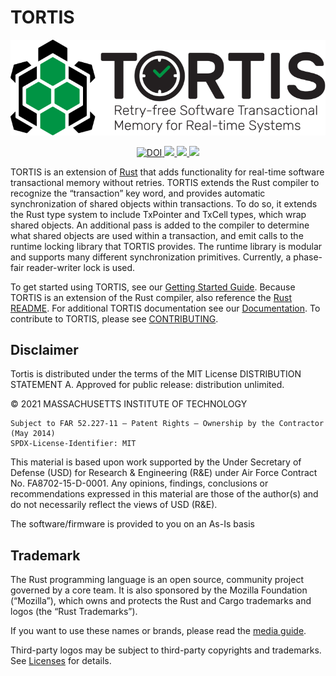 # TORTIS

![image](logo.svg)

<div align="center">
    <a href="https://zenodo.org/badge/latestdoi/419032705">
        <img src="https://zenodo.org/badge/419032705.svg" alt="DOI">
    </a>
    <a href="https://ieeexplore.ieee.org/document/9622369">
        <img src="https://img.shields.io/badge/Publication-RTSS'21-success">
    </a>
    <a href="https://www.computer.org/csdl/proceedings-article/rtss/2021/280200z015/1z92iqAQ4xi">
        <img
        src="https://img.shields.io/badge/Award-Outstanding%20Paper%20Award-success">
    </a>
    <a href="https://dspace.mit.edu/handle/1721.1/129216">
        <img src="https://img.shields.io/badge/Thesis-MIT%20CSAIL%20M.Eng.-success">
    </a>
</div>


TORTIS is an extension of [Rust] that adds functionality for real-time software transactional memory without retries. TORTIS extends the Rust compiler to recognize the “transaction” key word, and provides automatic synchronization of shared objects within transactions.  To do so, it extends the Rust type system to include TxPointer and TxCell types, which wrap shared objects. An additional pass is added to the compiler to determine what shared objects are used within a transaction, and emit calls to the runtime locking library that TORTIS provides. The runtime library is modular and supports many different synchronization primitives. Currently, a phase-fair reader-writer lock is used.  

[Rust]: https://www.rust-lang.org

To get started using TORTIS, see our [Getting Started Guide](GettingStarted.md).
Because TORTIS is an extension of the Rust compiler, also reference the [Rust
README](RustREADME.md). For additional TORTIS documentation see our
[Documentation](DOCUMENTATION.md). To contribute to TORTIS, please see [CONTRIBUTING](CONTRIBUTING.md).

## Disclaimer

Tortis is distributed under the terms of the MIT License
DISTRIBUTION STATEMENT A. Approved for public release: distribution unlimited.

© 2021 MASSACHUSETTS INSTITUTE OF TECHNOLOGY

    Subject to FAR 52.227-11 – Patent Rights – Ownership by the Contractor (May 2014)
    SPDX-License-Identifier: MIT

This material is based upon work supported by the Under Secretary of Defense (USD) for Research & Engineering (R&E) under Air Force Contract No. FA8702-15-D-0001. Any opinions, findings, conclusions or recommendations expressed in this material are those of the author(s) and do not necessarily reflect the views of USD (R&E).

The software/firmware is provided to you on an As-Is basis

## Trademark

The Rust programming language is an open source, community project governed
by a core team. It is also sponsored by the Mozilla Foundation (“Mozilla”),
which owns and protects the Rust and Cargo trademarks and logos
(the “Rust Trademarks”).

If you want to use these names or brands, please read the [media guide][media-guide].

Third-party logos may be subject to third-party copyrights and trademarks. See
[Licenses][policies-licenses] for details.

[media-guide]: https://www.rust-lang.org/policies/media-guide
[policies-licenses]: https://www.rust-lang.org/policies/licenses
